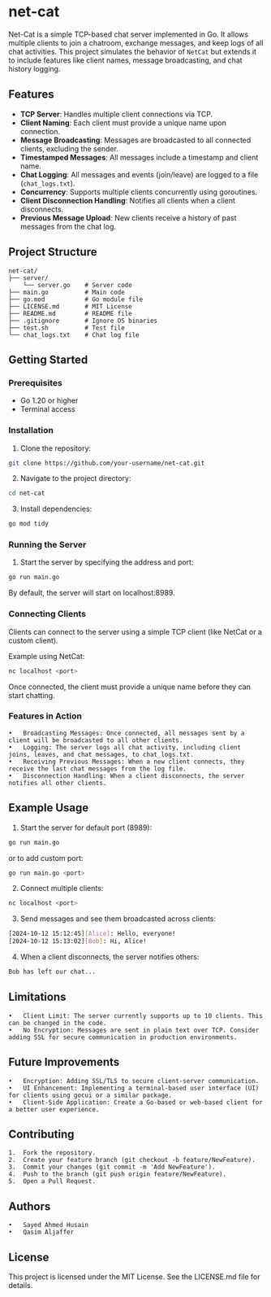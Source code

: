 # net-cat

Net-Cat is a simple TCP-based chat server implemented in Go. It allows multiple clients to join a chatroom, exchange messages, and keep logs of all chat activities. This project simulates the behavior of `NetCat` but extends it to include features like client names, message broadcasting, and chat history logging.

## Features

- **TCP Server**: Handles multiple client connections via TCP.
- **Client Naming**: Each client must provide a unique name upon connection.
- **Message Broadcasting**: Messages are broadcasted to all connected clients, excluding the sender.
- **Timestamped Messages**: All messages include a timestamp and client name.
- **Chat Logging**: All messages and events (join/leave) are logged to a file (`chat_logs.txt`).
- **Concurrency**: Supports multiple clients concurrently using goroutines.
- **Client Disconnection Handling**: Notifies all clients when a client disconnects.
- **Previous Message Upload**: New clients receive a history of past messages from the chat log.

## Project Structure
```t
net-cat/
├── server/
    └── server.go    # Server code
├── main.go          # Main code
├── go.mod           # Go module file
├── LICENSE.md       # MIT License 
├── README.md        # README file
├── .gitignore       # Ignore OS binaries 
├── test.sh          # Test file
└── chat_logs.txt    # Chat log file
```
## Getting Started

### Prerequisites

- Go 1.20 or higher
- Terminal access

### Installation

1. Clone the repository:
```bash
git clone https://github.com/your-username/net-cat.git
```

2.	Navigate to the project directory:
```bash
cd net-cat
```


3.	Install dependencies:
```bash
go mod tidy
```


### Running the Server

1.	Start the server by specifying the address and port:
```bash
go run main.go
```
By default, the server will start on localhost:8989.

### Connecting Clients

Clients can connect to the server using a simple TCP client (like NetCat or a custom client).

Example using NetCat:
```bash
nc localhost <port>
```
Once connected, the client must provide a unique name before they can start chatting.

### Features in Action

	•	Broadcasting Messages: Once connected, all messages sent by a client will be broadcasted to all other clients.
	•	Logging: The server logs all chat activity, including client joins, leaves, and chat messages, to chat_logs.txt.
	•	Receiving Previous Messages: When a new client connects, they receive the last chat messages from the log file.
	•	Disconnection Handling: When a client disconnects, the server notifies all other clients.

## Example Usage

1.	Start the server for default port (8989):
```bash
go run main.go
```
or to add custom port:
```bash
go run main.go <port>
```

2.	Connect multiple clients:
```bash
nc localhost <port>
```

3.	Send messages and see them broadcasted across clients:
```bash
[2024-10-12 15:12:45][Alice]: Hello, everyone!
[2024-10-12 15:13:02][Bob]: Hi, Alice!
```

4.	When a client disconnects, the server notifies others:
```bash
Bob has left our chat...
```

## Limitations

	•	Client Limit: The server currently supports up to 10 clients. This can be changed in the code.
	•	No Encryption: Messages are sent in plain text over TCP. Consider adding SSL for secure communication in production environments.

## Future Improvements

	•	Encryption: Adding SSL/TLS to secure client-server communication.
	•	UI Enhancement: Implementing a terminal-based user interface (UI) for clients using gocui or a similar package.
	•	Client-Side Application: Create a Go-based or web-based client for a better user experience.

## Contributing

	1.	Fork the repository.
	2.	Create your feature branch (git checkout -b feature/NewFeature).
	3.	Commit your changes (git commit -m 'Add NewFeature').
	4.	Push to the branch (git push origin feature/NewFeature).
	5.	Open a Pull Request.

## Authors

	•	Sayed Ahmed Husain
	•	Qasim Aljaffer

## License

This project is licensed under the MIT License. See the LICENSE.md file for details.